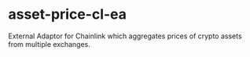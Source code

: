 # asset-price-cl-ea
External Adaptor for Chainlink which aggregates prices of crypto assets from multiple exchanges.
